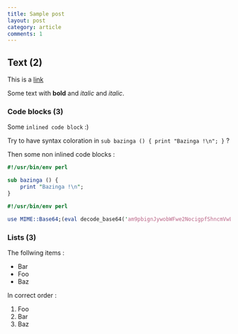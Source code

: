 ```yaml
---
title: Sample post
layout: post
category: article
comments: 1
---
```


## Text (2)
This is a [link](http://lwp.interglacial.com)

Some text with **bold** and *italic* and _italic_.

### Code blocks (3) 

Some `inlined code block` :)

Try to have syntax coloration in `sub bazinga () { print "Bazinga !\n"; }` ?

Then some non inlined code blocks :

```perl
#!/usr/bin/env perl

sub bazinga () {
	print "Bazinga !\n";
}
```

```perl
#!/usr/bin/env perl

use MIME::Base64;(eval decode_base64('am9pbignJywobWFwe2NocigpfShncmVwL1xTLyxzcGxpdCgvKC4uLikvLCcwNzQxMTcxMTUxMTYwMzIwOTcxMTAxMTExMTYxMDQxMDExMTQwMzIwODAxMDExMTQxMDgwMzIxMDQwOTcwOTkxMDcxMDExMTQwNDQnKSkpKQ=='))=~/.*/;print$&
```



### Lists (3)

The follwing items :
* Bar
* Foo 
* Baz

In correct order : 
1. Foo
2. Bar
3. Baz

